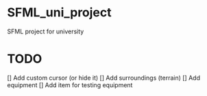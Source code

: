 # SFML_uni_project
SFML project for university

# TODO
  [] Add custom cursor (or hide it)
  [] Add surroundings (terrain)
  [] Add equipment
  [] Add item for testing equipment
